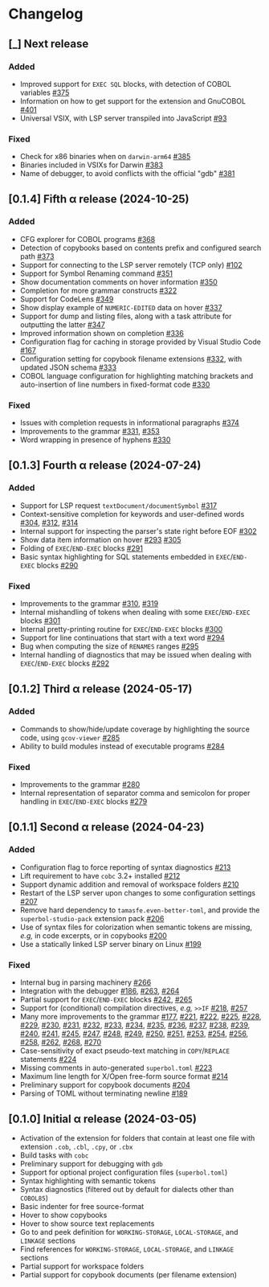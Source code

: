 # Changelog

## [_] Next release

### Added
- Improved support for `EXEC SQL` blocks, with detection of COBOL variables [#375](https://github.com/OCamlPro/superbol-studio-oss/pull/375)
- Information on how to get support for the extension and GnuCOBOL [#401](https://github.com/OCamlPro/superbol-studio-oss/pull/401)
- Universal VSIX, with LSP server transpiled into JavaScript [#93](https://github.com/OCamlPro/superbol-studio-oss/pull/93)

### Fixed
- Check for x86 binaries when on `darwin-arm64` [#385](https://github.com/OCamlPro/superbol-studio-oss/pull/385)
- Binaries included in VSIXs for Darwin [#383](https://github.com/OCamlPro/superbol-studio-oss/pull/383)
- Name of debugger, to avoid conflicts with the official "gdb" [#381](https://github.com/OCamlPro/superbol-studio-oss/pull/381)


## [0.1.4] Fifth α release (2024-10-25)

### Added
- CFG explorer for COBOL programs [#368](https://github.com/OCamlPro/superbol-studio-oss/pull/368)
- Detection of copybooks based on contents prefix and configured search path [#373](https://github.com/OCamlPro/superbol-studio-oss/pull/373)
- Support for connecting to the LSP server remotely (TCP only) [#102](https://github.com/OCamlPro/superbol-studio-oss/pull/102)
- Support for Symbol Renaming command [#351](https://github.com/OCamlPro/superbol-studio-oss/pull/351)
- Show documentation comments on hover information [#350](https://github.com/OCamlPro/superbol-studio-oss/pull/350)
- Completion for more grammar constructs [#322](https://github.com/OCamlPro/superbol-studio-oss/pull/322)
- Support for CodeLens [#349](https://github.com/OCamlPro/superbol-studio-oss/pull/349)
- Show display example of `NUMERIC-EDITED` data on hover [#337](https://github.com/OCamlPro/superbol-studio-oss/pull/337)
- Support for dump and listing files, along with a task attribute for outputting the latter [#347](https://github.com/OCamlPro/superbol-studio-oss/pull/347)
- Improved information shown on completion [#336](https://github.com/OCamlPro/superbol-studio-oss/pull/336)
- Configuration flag for caching in storage provided by Visual Studio Code [#167](https://github.com/OCamlPro/superbol-studio-oss/pull/167)
- Configuration setting for copybook filename extensions [#332](https://github.com/OCamlPro/superbol-studio-oss/pull/332), with updated JSON schema [#333](https://github.com/OCamlPro/superbol-studio-oss/pull/333)
- COBOL language configuration for highlighting matching brackets and auto-insertion of line numbers in fixed-format code [#330](https://github.com/OCamlPro/superbol-studio-oss/pull/330)

### Fixed
- Issues with completion requests in informational paragraphs [#374](https://github.com/OCamlPro/superbol-studio-oss/pull/374)
- Improvements to the grammar [#331](https://github.com/OCamlPro/superbol-studio-oss/pull/331), [#353](https://github.com/OCamlPro/superbol-studio-oss/pull/353)
- Word wrapping in presence of hyphens [#330](https://github.com/OCamlPro/superbol-studio-oss/pull/330)


## [0.1.3] Fourth α release (2024-07-24)

### Added
- Support for LSP request `textDocument/documentSymbol` [#317](https://github.com/OCamlPro/superbol-studio-oss/pull/317)
- Context-sensitive completion for keywords and user-defined words [#304](https://github.com/OCamlPro/superbol-studio-oss/pull/304), [#312](https://github.com/OCamlPro/superbol-studio-oss/pull/312), [#314](https://github.com/OCamlPro/superbol-studio-oss/pull/314)
- Internal support for inspecting the parser's state right before EOF [#302](https://github.com/OCamlPro/superbol-studio-oss/pull/302)
- Show data item information on hover [#293](https://github.com/OCamlPro/superbol-studio-oss/pull/293) [#305](https://github.com/OCamlPro/superbol-studio-oss/pull/305)
- Folding of `EXEC`/`END-EXEC` blocks [#291](https://github.com/OCamlPro/superbol-studio-oss/pull/291)
- Basic syntax highlighting for SQL statements embedded in `EXEC`/`END-EXEC` blocks [#290](https://github.com/OCamlPro/superbol-studio-oss/pull/290)

### Fixed
- Improvements to the grammar [#310](https://github.com/OCamlPro/superbol-studio-oss/pull/310), [#319](https://github.com/OCamlPro/superbol-studio-oss/pull/319)
- Internal mishandling of tokens when dealing with some `EXEC`/`END-EXEC` blocks [#301](https://github.com/OCamlPro/superbol-studio-oss/pull/301)
- Internal pretty-printing routine for `EXEC`/`END-EXEC` blocks [#300](https://github.com/OCamlPro/superbol-studio-oss/pull/300)
- Support for line continuations that start with a text word [#294](https://github.com/OCamlPro/superbol-studio-oss/pull/294)
- Bug when computing the size of `RENAMES` ranges [#295](https://github.com/OCamlPro/superbol-studio-oss/pull/295)
- Internal handling of diagnostics that may be issued when dealing with `EXEC`/`END-EXEC` blocks [#292](https://github.com/OCamlPro/superbol-studio-oss/pull/292)


## [0.1.2] Third α release (2024-05-17)

### Added
- Commands to show/hide/update coverage by highlighting the source code, using `gcov-viewer` [#285](https://github.com/OCamlPro/superbol-studio-oss/pull/285)
- Ability to build modules instead of executable programs [#284](https://github.com/OCamlPro/superbol-studio-oss/pull/284)

### Fixed
- Improvements to the grammar [#280](https://github.com/OCamlPro/superbol-studio-oss/pull/280)
- Internal representation of separator comma and semicolon for proper handling in `EXEC`/`END-EXEC` blocks [#279](https://github.com/OCamlPro/superbol-studio-oss/pull/213)


## [0.1.1] Second α release (2024-04-23)

### Added
- Configuration flag to force reporting of syntax diagnostics [#213](https://github.com/OCamlPro/superbol-studio-oss/pull/213)
- Lift requirement to have `cobc` 3.2+ installed [#212](https://github.com/OCamlPro/superbol-studio-oss/pull/212)
- Support dynamic addition and removal of workspace folders [#210](https://github.com/OCamlPro/superbol-studio-oss/pull/210)
- Restart of the LSP server upon changes to some configuration settings [#207](https://github.com/OCamlPro/superbol-studio-oss/pull/207)
- Remove hard dependency to `tamasfe.even-better-toml`, and provide the `superbol-studio-pack` extension pack [#206](https://github.com/OCamlPro/superbol-studio-oss/pull/206)
- Use of syntax files for colorization when semantic tokens are missing, *e.g,* in code excerpts, or in copybooks [#200](https://github.com/OCamlPro/superbol-studio-oss/pull/200)
- Use a statically linked LSP server binary on Linux [#199](https://github.com/OCamlPro/superbol-studio-oss/pull/199)

### Fixed
- Internal bug in parsing machinery [#266](https://github.com/OCamlPro/superbol-studio-oss/pull/266)
- Integration with the debugger [#186](https://github.com/OCamlPro/superbol-studio-oss/pull/186), [#263](https://github.com/OCamlPro/superbol-studio-oss/pull/263), [#264](https://github.com/OCamlPro/superbol-studio-oss/pull/264)
- Partial support for `EXEC`/`END-EXEC` blocks [#242](https://github.com/OCamlPro/superbol-studio-oss/pull/242), [#265](https://github.com/OCamlPro/superbol-studio-oss/pull/265)
- Support for (conditional) compilation directives, *e.g,* `>>IF` [#218](https://github.com/OCamlPro/superbol-studio-oss/pull/218), [#257](https://github.com/OCamlPro/superbol-studio-oss/pull/257)
- Many more improvements to the grammar [#177](https://github.com/OCamlPro/superbol-studio-oss/pull/177), [#221](https://github.com/OCamlPro/superbol-studio-oss/pull/221), [#222](https://github.com/OCamlPro/superbol-studio-oss/pull/222), [#225](https://github.com/OCamlPro/superbol-studio-oss/pull/225), [#228](https://github.com/OCamlPro/superbol-studio-oss/pull/228), [#229](https://github.com/OCamlPro/superbol-studio-oss/pull/229), [#230](https://github.com/OCamlPro/superbol-studio-oss/pull/230), [#231](https://github.com/OCamlPro/superbol-studio-oss/pull/231), [#232](https://github.com/OCamlPro/superbol-studio-oss/pull/232), [#233](https://github.com/OCamlPro/superbol-studio-oss/pull/233), [#234](https://github.com/OCamlPro/superbol-studio-oss/pull/234), [#235](https://github.com/OCamlPro/superbol-studio-oss/pull/235), [#236](https://github.com/OCamlPro/superbol-studio-oss/pull/236), [#237](https://github.com/OCamlPro/superbol-studio-oss/pull/237), [#238](https://github.com/OCamlPro/superbol-studio-oss/pull/238), [#239](https://github.com/OCamlPro/superbol-studio-oss/pull/239), [#240](https://github.com/OCamlPro/superbol-studio-oss/pull/240), [#241](https://github.com/OCamlPro/superbol-studio-oss/pull/241), [#245](https://github.com/OCamlPro/superbol-studio-oss/pull/245), [#247](https://github.com/OCamlPro/superbol-studio-oss/pull/247), [#248](https://github.com/OCamlPro/superbol-studio-oss/pull/248), [#249](https://github.com/OCamlPro/superbol-studio-oss/pull/249), [#250](https://github.com/OCamlPro/superbol-studio-oss/pull/250), [#251](https://github.com/OCamlPro/superbol-studio-oss/pull/251), [#253](https://github.com/OCamlPro/superbol-studio-oss/pull/253), [#254](https://github.com/OCamlPro/superbol-studio-oss/pull/254), [#256](https://github.com/OCamlPro/superbol-studio-oss/pull/256), [#258](https://github.com/OCamlPro/superbol-studio-oss/pull/258), [#262](https://github.com/OCamlPro/superbol-studio-oss/pull/262), [#268](https://github.com/OCamlPro/superbol-studio-oss/pull/268), [#270](https://github.com/OCamlPro/superbol-studio-oss/pull/270)
- Case-sensitivity of exact pseudo-text matching in `COPY`/`REPLACE` statements [#224](https://github.com/OCamlPro/superbol-studio-oss/pull/224)
- Missing comments in auto-generated `superbol.toml` [#223](https://github.com/OCamlPro/superbol-studio-oss/pull/223)
- Maximum line length for X/Open free-form source format [#214](https://github.com/OCamlPro/superbol-studio-oss/pull/214)
- Preliminary support for copybook documents [#204](https://github.com/OCamlPro/superbol-studio-oss/pull/204)
- Parsing of TOML without terminating newline [#189](https://github.com/OCamlPro/superbol-studio-oss/pull/189)


## [0.1.0] Initial α release (2024-03-05)
- Activation of the extension for folders that contain at least one file with extension `.cob`, `.cbl`, `.cpy`, or `.cbx`
- Build tasks with `cobc`
- Preliminary support for debugging with `gdb`
- Support for optional project configuration files (`superbol.toml`)
- Syntax highlighting with semantic tokens
- Syntax diagnostics (filtered out by default for dialects other than `COBOL85`)
- Basic indenter for free source-format
- Hover to show copybooks
- Hover to show source text replacements
- Go to and peek definition for `WORKING-STORAGE`, `LOCAL-STORAGE`, and `LINKAGE` sections
- Find references for `WORKING-STORAGE`, `LOCAL-STORAGE`, and `LINKAGE` sections
- Partial support for workspace folders
- Partial support for copybook documents (per filename extension)
